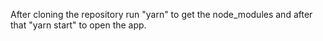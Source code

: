 After cloning the repository run "yarn" to get the node_modules and after that "yarn start" to open the app.
